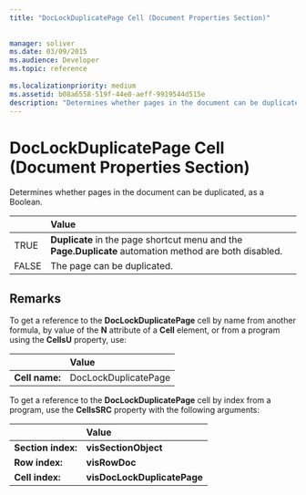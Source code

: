 ```yaml
---
title: "DocLockDuplicatePage Cell (Document Properties Section)"
 
 
manager: soliver
ms.date: 03/09/2015
ms.audience: Developer
ms.topic: reference
 
ms.localizationpriority: medium
ms.assetid: b08a6558-519f-44e0-aeff-9919544d515e
description: "Determines whether pages in the document can be duplicated, as a Boolean."
---
```


# DocLockDuplicatePage Cell (Document Properties Section)

Determines whether pages in the document can be duplicated, as a Boolean.
  
||Value |
|:-----|:-----|
|TRUE  <br/> |**Duplicate** in the page shortcut menu and the **Page.Duplicate** automation method are both disabled. |
|FALSE  <br/> |The page can be duplicated. |
   
## Remarks

To get a reference to the **DocLockDuplicatePage** cell by name from another formula, by value of the **N** attribute of a **Cell** element, or from a program using the **CellsU** property, use: 
  
||Value |
|:-----|:-----|
| **Cell name:**  <br/> | DocLockDuplicatePage  <br/> |
   
To get a reference to the **DocLockDuplicatePage** cell by index from a program, use the **CellsSRC** property with the following arguments: 
  
||Value |
|:-----|:-----|
| **Section index:**  <br/> |**visSectionObject** <br/> |
| **Row index:**  <br/> |**visRowDoc** <br/> |
| **Cell index:**  <br/> |**visDocLockDuplicatePage** <br/> |
   

